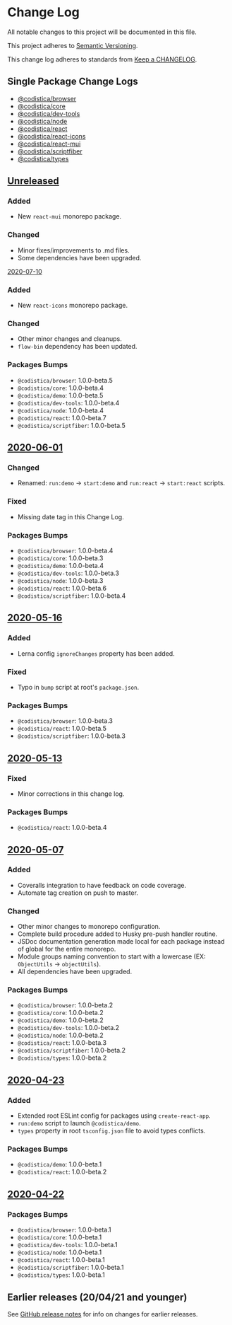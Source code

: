 # Change Log

All notable changes to this project will be documented in this file.

This project adheres to [Semantic Versioning](https://semver.org).

This change log adheres to standards from [Keep a CHANGELOG](https://keepachangelog.com).

## Single Package Change Logs

* [@codistica/browser](packages/codistica-browser/CHANGELOG.md)
* [@codistica/core](packages/codistica-core/CHANGELOG.md)
* [@codistica/dev-tools](packages/codistica-dev-tools/CHANGELOG.md)
* [@codistica/node](packages/codistica-node/CHANGELOG.md)
* [@codistica/react](packages/codistica-react/CHANGELOG.md)
* [@codistica/react-icons](packages/codistica-react-icons/CHANGELOG.md)
* [@codistica/react-mui](packages/codistica-react-mui/CHANGELOG.md)
* [@codistica/scriptfiber](packages/codistica-scriptfiber/CHANGELOG.md)
* [@codistica/types](packages/codistica-types/CHANGELOG.md)

## [Unreleased]

### Added
- New `react-mui` monorepo package.

### Changed
- Minor fixes/improvements to .md files.
- Some dependencies have been upgraded.

[2020-07-10]

### Added
- New `react-icons` monorepo package.

### Changed
- Other minor changes and cleanups.
- `flow-bin` dependency has been updated.

### Packages Bumps
- `@codistica/browser`: 1.0.0-beta.5
- `@codistica/core`: 1.0.0-beta.4
- `@codistica/demo`: 1.0.0-beta.5
- `@codistica/dev-tools`: 1.0.0-beta.4
- `@codistica/node`: 1.0.0-beta.4
- `@codistica/react`: 1.0.0-beta.7
- `@codistica/scriptfiber`: 1.0.0-beta.5

## [2020-06-01]

### Changed
- Renamed: `run:demo` -> `start:demo` and `run:react` -> `start:react` scripts.

### Fixed
- Missing date tag in this Change Log.

### Packages Bumps
- `@codistica/browser`: 1.0.0-beta.4
- `@codistica/core`: 1.0.0-beta.3
- `@codistica/demo`: 1.0.0-beta.4
- `@codistica/dev-tools`: 1.0.0-beta.3
- `@codistica/node`: 1.0.0-beta.3
- `@codistica/react`: 1.0.0-beta.6
- `@codistica/scriptfiber`: 1.0.0-beta.4

## [2020-05-16]

### Added
- Lerna config `ignoreChanges` property has been added.

### Fixed
- Typo in `bump` script at root's `package.json`.

### Packages Bumps
- `@codistica/browser`: 1.0.0-beta.3
- `@codistica/react`: 1.0.0-beta.5
- `@codistica/scriptfiber`: 1.0.0-beta.3

## [2020-05-13]

### Fixed
- Minor corrections in this change log.

### Packages Bumps
- `@codistica/react`: 1.0.0-beta.4

## [2020-05-07]

### Added
- Coveralls integration to have feedback on code coverage.
- Automate tag creation on push to master.

### Changed
- Other minor changes to monorepo configuration.
- Complete build procedure added to Husky pre-push handler routine.
- JSDoc documentation generation made local for each package instead of global for the entire monorepo.
- Module groups naming convention to start with a lowercase (EX: `ObjectUtils` -> `objectUtils`).
- All dependencies have been upgraded.

### Packages Bumps
- `@codistica/browser`: 1.0.0-beta.2
- `@codistica/core`: 1.0.0-beta.2
- `@codistica/demo`: 1.0.0-beta.2
- `@codistica/dev-tools`: 1.0.0-beta.2
- `@codistica/node`: 1.0.0-beta.2
- `@codistica/react`: 1.0.0-beta.3
- `@codistica/scriptfiber`: 1.0.0-beta.2
- `@codistica/types`: 1.0.0-beta.2

## [2020-04-23]

### Added
- Extended root ESLint config for packages using `create-react-app`.
- `run:demo` script to launch `@codistica/demo`.
- `types` property in root `tsconfig.json` file to avoid types conflicts.

### Packages Bumps
- `@codistica/demo`: 1.0.0-beta.1
- `@codistica/react`: 1.0.0-beta.2

## [2020-04-22]

### Packages Bumps
- `@codistica/browser`: 1.0.0-beta.1
- `@codistica/core`: 1.0.0-beta.1
- `@codistica/dev-tools`: 1.0.0-beta.1
- `@codistica/node`: 1.0.0-beta.1
- `@codistica/react`: 1.0.0-beta.1
- `@codistica/scriptfiber`: 1.0.0-beta.1
- `@codistica/types`: 1.0.0-beta.1

## Earlier releases (20/04/21 and younger)
See [GitHub release notes](https://github.com/codistica/codistica-js/releases?after=2020/04/22)
for info on changes for earlier releases.

[Unreleased]: https://github.com/codistica/codistica-js/compare/master...HEAD
[2020-07-10]: https://github.com/codistica/codistica-js/compare/2020/06/01...2020/07/10
[2020-06-01]: https://github.com/codistica/codistica-js/compare/2020/05/16...2020/06/01
[2020-05-16]: https://github.com/codistica/codistica-js/compare/2020/05/13...2020/05/16
[2020-05-13]: https://github.com/codistica/codistica-js/compare/2020/05/07...2020/05/13
[2020-05-07]: https://github.com/codistica/codistica-js/compare/2020/04/23...2020/05/07
[2020-04-23]: https://github.com/codistica/codistica-js/compare/2020/04/22...2020/04/23
[2020-04-22]: https://github.com/codistica/codistica-js/compare/2020/04/21...2020/04/22
